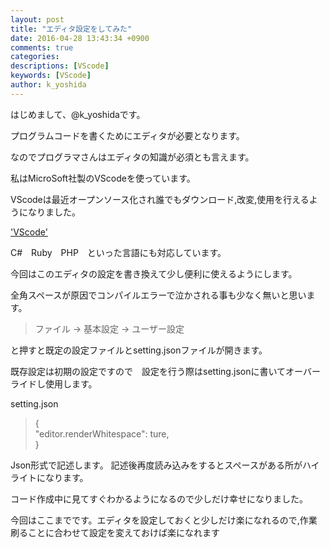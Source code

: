 ```yaml
---
layout: post
title: "エディタ設定をしてみた"
date: 2016-04-28 13:43:34 +0900
comments: true
categories:  
descriptions: [VScode] 
keywords: [VScode]
author: k_yoshida
---
```


はじめまして、@k_yoshidaです。

プログラムコードを書くためにエディタが必要となります。

なのでプログラマさんはエディタの知識が必須とも言えます。
<!--  more -->
私はMicroSoft社製のVScodeを使っています。

VScodeは最近オープンソース化され誰でもダウンロード,改変,使用を行えるようになりました。

['VScode'](https://code.visualstudio.com/)

C#　Ruby　PHP　といった言語にも対応しています。

今回はこのエディタの設定を書き換えて少し便利に使えるようにします。

全角スペースが原因でコンパイルエラーで泣かされる事も少なく無いと思います。

> ファイル -> 基本設定 -> ユーザー設定 

と押すと既定の設定ファイルとsetting.jsonファイルが開きます。

既存設定は初期の設定ですので　設定を行う際はsetting.jsonに書いてオーバーライドし使用します。

setting.json  

>{  
>	"editor.renderWhitespace": ture,  
>}  

  

Json形式で記述します。
記述後再度読み込みをするとスペースがある所がハイライトになります。

コード作成中に見てすぐわかるようになるので少しだけ幸せになりました。

今回はここまでです。エディタを設定しておくと少しだけ楽になれるので,作業刷ることに合わせて設定を変えておけば楽になれます
